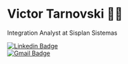# Victor Tarnovski 🧑‍🎓

Integration Analyst at Sisplan Sistemas

[![Linkedin Badge](https://img.shields.io/badge/-VictorTarnovski-00875f?style=flat-square&labelColor=00875f&logo=linkedin&logoColor=white&link=https://www.linkedin.com/in/victor-tarnovski-ba5269236)](https://www.linkedin.com/in/victor-tarnovski-ba5269236)  
[![Gmail Badge](https://img.shields.io/badge/-victorcruztarnovski@gmail.com-00875f?style=flat-square&logo=Gmail&logoColor=white&link=mailto:victorcruztarnovski@gmail.com)](mailto:victorcruztarnovski@gmail.com)
